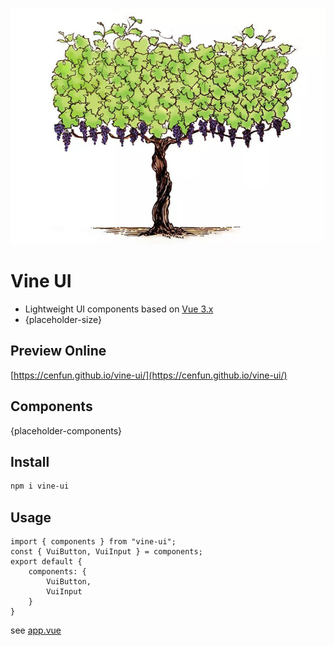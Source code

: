 ![](/scripts/vine.jpg)

# Vine UI
- Lightweight UI components based on [Vue 3.x](https://github.com/vuejs/core)
- {placeholder-size}

## Preview Online
[https://cenfun.github.io/vine-ui/](https://cenfun.github.io/vine-ui/)

## Components
{placeholder-components}

## Install
```sh
npm i vine-ui
```

## Usage
```
import { components } from "vine-ui";
const { VuiButton, VuiInput } = components;
export default {
    components: {
        VuiButton,
        VuiInput
    }
}
```
see [app.vue](/packages/app/src/app.vue)